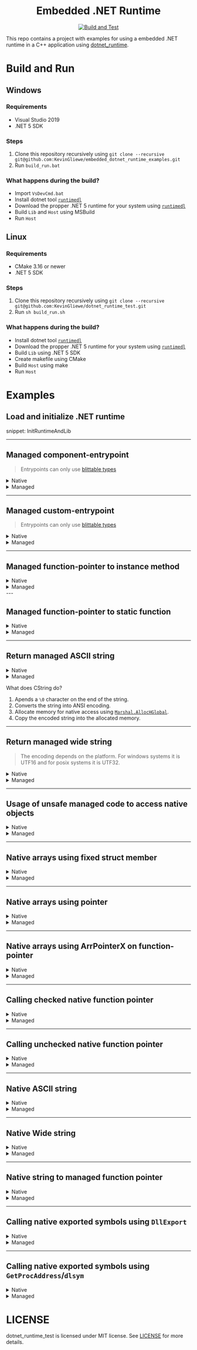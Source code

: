 
<div align="center">
  <h1>Embedded .NET Runtime</h1>
  <a href="https://github.com/KevinGliewe/dotnet_runtime_test/actions"><img alt="Build and Test" src="https://github.com/KevinGliewe/dotnet_runtime_test/workflows/Build%20and%20Test/badge.svg?branch=master"/></a>
</div>

This repo contains a project with examples for using a embedded .NET runtime in a C++ application using [dotnet_runtime](https://github.com/KevinGliewe/dotnet_runtime).

<!--ts-->
<!--te-->

# Build and Run

## Windows

### Requirements

 * Visual Studio 2019
 * .NET 5 SDK

### Steps

 1. Clone this repository recursively using
    `git clone --recursive git@github.com:KevinGliewe/embedded_dotnet_runtime_examples.git`
 2. Run `build_run.bat`

### What happens during the build?
 
 * Import `VsDevCmd.bat`
 * Install dotnet tool [`runtimedl`](https://github.com/KevinGliewe/dotnet_runtime/tree/runtimedl-tool)
 * Download the propper .NET 5 runtime for your system using [`runtimedl`](https://github.com/KevinGliewe/dotnet_runtime/tree/runtimedl-tool)
 * Build `Lib` and `Host` using MSBuild
 * Run `Host`

## Linux

### Requirements

 * CMake 3.16 or newer
 * .NET 5 SDK

### Steps

 1. Clone this repository recursively using
    `git clone --recursive git@github.com:KevinGliewe/dotnet_runtime_test.git`
 2. Run `sh build_run.sh`

### What happens during the build?

 * Install dotnet tool [`runtimedl`](https://github.com/KevinGliewe/dotnet_runtime/tree/runtimedl-tool)
 * Download the propper .NET 5 runtime for your system using [`runtimedl`](https://github.com/KevinGliewe/dotnet_runtime/tree/runtimedl-tool)
 * Build `Lib` using .NET 5 SDK
 * Create makefile using CMake
 * Build `Host` using make
 * Run `Host`

# Examples

## Load and initialize .NET runtime

snippet: InitRuntimeAndLib

---

## Managed component-entrypoint

> Entrypoints can only use [blittable types](https://en.wikipedia.org/wiki/Blittable_types)

<details><summary>Native</summary>
<p>

snippet: Test_ManagedEntryPoint_Args_CPP

snippet: Test_ManagedEntryPoint_ComponentEntryPoint_CPP
</p>
</details>

<details><summary>Managed</summary>
<p>

snippet: Test_ManagedEntryPoint_Args_CS

> Component-entrypoints always have this signature: `static int <NAME>(IntPtr, int)`

snippet: Test_ManagedEntryPoint_ComponentEntryPoint_CS
</p>
</details>

---

## Managed custom-entrypoint

> Entrypoints can only use [blittable types](https://en.wikipedia.org/wiki/Blittable_types)

<details><summary>Native</summary>
<p>

snippet: Test_ManagedEntryPoint_Args_CPP

snippet: Test_ManagedEntryPoint_CustomEntryPoint_CPP
</p>
</details>

<details><summary>Managed</summary>
<p>

snippet: Test_ManagedEntryPoint_Args_CS

snippet: Test_ManagedEntryPoint_CustomEntryPoint_CS
</p>
</details>

---

## Managed function-pointer to instance method

<details><summary>Native</summary>
<p>

snippet: Test_ManagedFunctionPointer_Typedef_managed_callback_fn_CPP

snippet: Test_ManagedFunctionPointer_Instance_CPP
</p>
</details>

<details><summary>Managed</summary>
<p>

snippet: Test_ManagedFunctionPointer_FunctionPointerCallbackDelegate_CS

snippet: Test_ManagedFunctionPointer_Instance_CS
</p>
</details>
---

## Managed function-pointer to static function

<details><summary>Native</summary>
<p>

snippet: Test_ManagedFunctionPointer_Typedef_managed_callback_fn_CPP

snippet: Test_ManagedFunctionPointer_Static_CPP
</p>
</details>

<details><summary>Managed</summary>
<p>

snippet: Test_ManagedFunctionPointer_FunctionPointerCallbackDelegate_CS

snippet: Test_ManagedFunctionPointer_Static_CS
</p>
</details>

---

## Return managed ASCII string

<details><summary>Native</summary>
<p>

snippet: Test_ManagedString_Ansi_CPP
</p>
</details>

<details><summary>Managed</summary>
<p>

snippet: Test_ManagedString_Ansi_CS
</p>
</details>

What does CString do?
 1. Apends a `\0` character on the end of the string.
 2. Converts the string into ANSI encoding.
 3. Allocate memory for native access using [`Marshal.AllocHGlobal`](https://docs.microsoft.com/en-us/dotnet/api/system.runtime.interopservices.marshal.allochglobal?view=net-5.0).
 4. Copy the encoded string into the allocated memory.

---

## Return managed wide string

> The encoding depends on the platform. For windows systems it is UTF16 and for posix systems it is UTF32.

<details><summary>Native</summary>
<p>

snippet: Test_ManagedString_Wide_CPP
</p>
</details>

<details><summary>Managed</summary>
<p>

What does CString do?
 1. Determins the correct encoding for the current platform. (UTF16 or UTF32)
 2. Apends a `\0` character on the end of the string.
 3. Converts the string into the propper encoding.
 4. Allocate memory for native access using [`Marshal.AllocHGlobal`](https://docs.microsoft.com/en-us/dotnet/api/system.runtime.interopservices.marshal.allochglobal?view=net-5.0).
 5. Copy the encoded string into the allocated memory.

snippet: Test_ManagedString_Wide_CS
</p>
</details>

---

## Usage of unsafe managed code to access native objects

<details><summary>Native</summary>
<p>

snippet: Test_ManagedUnsafe_CPP
</p>
</details>

<details><summary>Managed</summary>
<p>

snippet: Test_ManagedUnsafe_CS
</p>
</details>

---

## Native arrays using fixed struct member

<details><summary>Native</summary>
<p>

snippet: Test_NativeArray_Args_CPP

snippet: Test_NativeArray_Args_Data_CPP

snippet: Test_NativeArray_StructFixed_CPP
</p>
</details>

<details><summary>Managed</summary>
<p>

snippet: Test_NativeArray_StructFixed_CS
</p>
</details>

---

## Native arrays using pointer

<details><summary>Native</summary>
<p>

snippet: Test_NativeArray_ArgumentFixed_CPP
</p>
</details>

<details><summary>Managed</summary>
<p>

snippet: Test_NativeArray_ArgumentFixed_CS
</p>
</details>

---

## Native arrays using ArrPointerX on function-pointer

<details><summary>Native</summary>
<p>

snippet: Test_NativeArray_ArgumentFixed_FunctionPointer_CPP
</p>
</details>

<details><summary>Managed</summary>
<p>

snippet: Test_NativeArray_ArgumentFixed_FunctionPointer_CS
</p>
</details>

---

## Calling checked native function pointer

<details><summary>Native</summary>
<p>

snippet: Test_NativeFunctionPointer_CallbackFunc_CPP

snippet: Test_NativeFunctionPointer_CallbackPointer_CPP

snippet: Test_NativeFunctionPointer_CallbackFunc_Checked_CPP
</p>
</details>

<details><summary>Managed</summary>
<p>

snippet: Test_NativeFunctionPointer_Checked_CS
</p>
</details>

---

## Calling unchecked native function pointer

<details><summary>Native</summary>
<p>

snippet: Test_NativeFunctionPointer_CallbackFunc_CPP

snippet: Test_NativeFunctionPointer_CallbackPointer_CPP

snippet: Test_NativeFunctionPointer_CallbackFunc_Unchecked_CPP
</p>
</details>

<details><summary>Managed</summary>
<p>

snippet: Test_NativeFunctionPointer_Unchecked_CS
</p>
</details>

---

## Native ASCII string

<details><summary>Native</summary>
<p>

snippet: Test_NativeString_Ansi_CPP
</p>
</details>

<details><summary>Managed</summary>
<p>

snippet: Test_NativeString_Ansi_CS
</p>
</details>

---

## Native Wide string

<details><summary>Native</summary>
<p>

snippet: Test_NativeString_Wide_CPP
</p>
</details>

<details><summary>Managed</summary>
<p>

snippet: Test_NativeString_Wide_CS
</p>
</details>

---

## Native string to managed function pointer

<details><summary>Native</summary>
<p>

snippet: Test_NativeString_RetArgs_CPP

snippet: Test_NativeString_FunctionPointer_CPP
</p>
</details>

<details><summary>Managed</summary>
<p>

snippet: Test_NativeString_FunctionPointer_CS
</p>
</details>

---

## Calling native exported symbols using `DllExport`

<details><summary>Native</summary>
<p>

snippet: Test_DllImport_Export_CPP

snippet: Test_DllImport_Call_CPP

> For posix systems, use the `-export-dynamic` flag for the linker.
</p>
</details>

<details><summary>Managed</summary>
<p>

snippet: Test_DllImport_CS
</p>
</details>

---

## Calling native exported symbols using `GetProcAddress`/`dlsym`

<details><summary>Native</summary>
<p>

snippet: Test_NativeExport_Export_CPP

snippet: Test_NativeExport_Call_CPP

> For posix systems, use the `-export-dynamic` flag for the linker.
</p>
</details>

<details><summary>Managed</summary>
<p>

snippet: Test_NativeExport_CS
</p>
</details>

# LICENSE

dotnet_runtime_test is licensed under MIT license. See [LICENSE](./LICENSE) for more details.


<!--
<details><summary>Managed</summary>
<p> custom-entrypoint

#<details><summary>Native</summary>
<p>

-snippet: ToDo

#<details><summary>Managed</summary>
<p>

-snippet: ToDo
-->